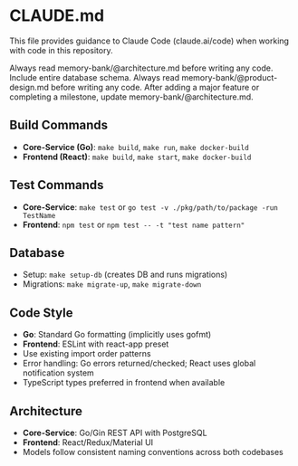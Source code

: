 # CLAUDE.md

This file provides guidance to Claude Code (claude.ai/code) when working with code in this repository.

Always read memory-bank/@architecture.md before writing any code. Include entire database schema.
Always read memory-bank/@product-design.md before writing any code.
After adding a major feature or completing a milestone, update memory-bank/@architecture.md.

## Build Commands
- **Core-Service (Go)**: `make build`, `make run`, `make docker-build`
- **Frontend (React)**: `make build`, `make start`, `make docker-build`

## Test Commands
- **Core-Service**: `make test` or `go test -v ./pkg/path/to/package -run TestName`
- **Frontend**: `npm test` or `npm test -- -t "test name pattern"`

## Database
- Setup: `make setup-db` (creates DB and runs migrations)
- Migrations: `make migrate-up`, `make migrate-down`

## Code Style
- **Go**: Standard Go formatting (implicitly uses gofmt)
- **Frontend**: ESLint with react-app preset
- Use existing import order patterns
- Error handling: Go errors returned/checked; React uses global notification system
- TypeScript types preferred in frontend when available

## Architecture
- **Core-Service**: Go/Gin REST API with PostgreSQL
- **Frontend**: React/Redux/Material UI
- Models follow consistent naming conventions across both codebases